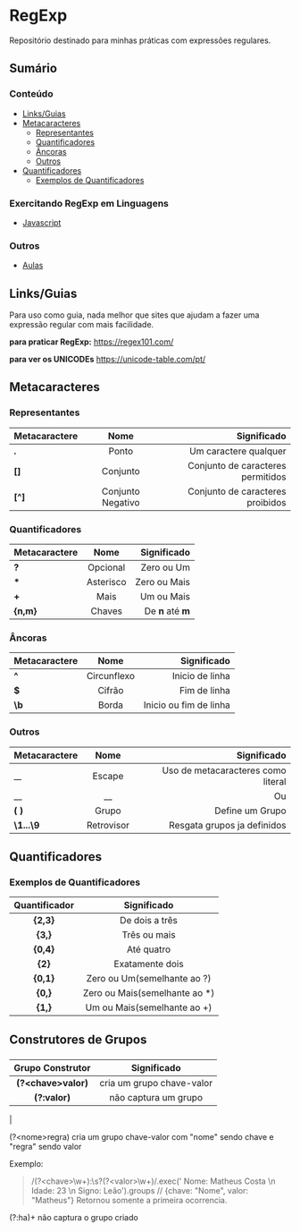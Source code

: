 # RegExp
Repositório destinado para minhas práticas com expressões regulares.

## Sumário

### Conteúdo
* [Links/Guias](#linksguias)
* [Metacaracteres](#metacaracteres)
    * [Representantes](#representantes)
    * [Quantificadores](#quantificadores)
    * [Âncoras](#âncoras)
    * [Outros](#outros-1)
* [Quantificadores](#quantificadores-1)
    * [Exemplos de Quantificadores](#exemplos-de-quantificadores)

### Exercitando RegExp em Linguagens
* [Javascript](ex-JS)

### Outros
* [Aulas](Aulas)


## Links/Guias
Para uso como guia, nada melhor que sites que ajudam a fazer uma expressão regular com mais facilidade.

__para praticar RegExp:__
<https://regex101.com/>

__para ver os UNICODEs__
<https://unicode-table.com/pt/>


## Metacaracteres
### Representantes 
| Metacaractere     | Nome              | Significado                       |
|:------------------|:-----------------:|----------------------------------:|
| __.__             | Ponto             | Um caractere qualquer             |
| __[]__            | Conjunto          | Conjunto de caracteres permitidos |
| __[^]__           | Conjunto Negativo | Conjunto de caracteres proibidos  |

### Quantificadores
| Metacaractere     | Nome              | Significado                       |
|:------------------|:-----------------:|----------------------------------:|
| __?__             | Opcional          | Zero ou Um                        |
| __*__             | Asterisco         | Zero ou Mais                      |
| __+__             | Mais              | Um ou Mais                        |
| __{n,m}__         | Chaves            | De __n__ até __m__                |

### Âncoras
| Metacaractere     | Nome              | Significado                       |
|:------------------|:-----------------:|----------------------------------:|
| __^__             | Circunflexo       | Inicio de linha                   |
| __$__             | Cifrão            | Fim de linha                      |
| __\b__            | Borda             | Inicio ou fim de linha            |

### Outros
| Metacaractere     | Nome              | Significado                       |
|:------------------|:-----------------:|----------------------------------:|
| __\__             | Escape            | Uso de metacaracteres como literal|
| __|__             | Ou                | Operação de Ou                    |
| __( )__           | Grupo             | Define um Grupo                   |
| __\1...\9__       | Retrovisor        | Resgata grupos ja definidos       |


## Quantificadores
### Exemplos de Quantificadores
| Quantificador             | Significado                   |
|:-------------------------:|:-----------------------------:|
| __{2,3}__                 | De dois a três                |
| __{3,}__                  | Três ou mais                  |
| __{0,4}__                 | Até quatro                    |
| __{2}__                   | Exatamente dois               |
| __{0,1}__                 | Zero ou Um(semelhante ao ?)   |
| __{0,}__                  | Zero ou Mais(semelhante ao *) |
| __{1,}__                  | Um ou Mais(semelhante ao +)   |

## Construtores de Grupos
### 
| Grupo Construtor          | Significado                   |
|:-------------------------:|:-----------------------------:|
| __(?\<chave\>valor)__       | cria um grupo chave-valor     |
| __(?\:valor)__             | não captura um grupo          |
| 

(?\<nome\>regra) cria um grupo chave-valor com "nome" sendo chave e "regra" sendo valor

Exemplo:

> /(?\<chave\>\w+)\:\s?(?\<valor\>\w+)/.exec(' Nome: Matheus Costa \n Idade: 23 \n Signo: Leão').groups // {chave: "Nome", valor: "Matheus"} 
   Retornou somente a primeira ocorrencia.

(?:ha)+ não captura o grupo criado
